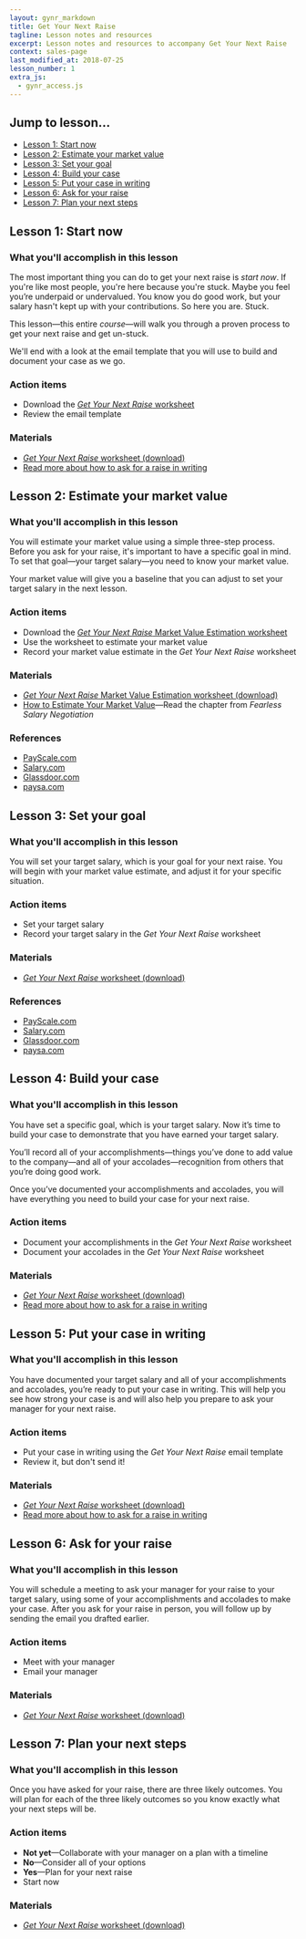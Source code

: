 ```yaml
---
layout: gynr_markdown
title: Get Your Next Raise
tagline: Lesson notes and resources
excerpt: Lesson notes and resources to accompany Get Your Next Raise
context: sales-page
last_modified_at: 2018-07-25
lesson_number: 1
extra_js:
  - gynr_access.js
---
```

## Jump to lesson...

 * [Lesson 1: Start now](#start)
 * [Lesson 2: Estimate your market value](#estimate)
 * [Lesson 3: Set your goal](#goal) 
 * [Lesson 4: Build your case](#build)
 * [Lesson 5: Put your case in writing](#write)
 * [Lesson 6: Ask for your raise](#ask)
 * [Lesson 7: Plan your next steps](#plan)
  
## <a name="start" class="below-nav">Lesson 1: Start now

### What you'll accomplish in this lesson

The most important thing you can do to get your next raise is _start now_. If you're like most people, you're here because you're stuck. Maybe you feel you’re underpaid or undervalued. You know you do good work, but your salary hasn't kept up with your contributions. So here you are. Stuck.

This lesson—this entire _course_—will walk you through a proven process to get your next raise and get un-stuck.

We'll end with a look at the email template that you will use to build and document your case as we go.

### Action items

*   Download the [_Get Your Next Raise_ worksheet](/download/GetYourNextRaise_Worksheet.docx)
*   Review the email template

### Materials

*   [_Get Your Next Raise_ worksheet (download)](/download/GetYourNextRaise_Worksheet.docx)
*  [Read more about how to ask for a raise in writing](/salary-increase-letter-sample/)

## <a name="estimate" class="below-nav">Lesson 2: Estimate your market value

### What you'll accomplish in this lesson

You will estimate your market value using a simple three-step process. Before you ask for your raise, it's important to have a specific goal in mind. To set that goal—your target salary—you need to know your market value.

Your market value will give you a baseline that you can adjust to set your target salary in the next lesson.

### Action items

*   Download the [_Get Your Next Raise_ Market Value Estimation worksheet](/download/GetYourNextRaise_MarketValueEstimationWorksheet.xlsx)
*   Use the worksheet to estimate your market value
*   Record your market value estimate in the _Get Your Next Raise_ worksheet

### Materials

*   [_Get Your Next Raise_ Market Value Estimation worksheet (download)](/download/GetYourNextRaise_MarketValueEstimationWorksheet.xlsx)
*   [How to Estimate Your Market Value](/book/value/)—Read the chapter from _Fearless Salary Negotiation_

### References

*   [PayScale.com](https://payscale.com)
*   [Salary.com](http://salary.com)
*   [Glassdoor.com](https://glassdoor.com)
*   [paysa.com](https://paysa.com)

## <a name="goal" class="below-nav">Lesson 3: Set your goal

### What you'll accomplish in this lesson

You will set your target salary, which is your goal for your next raise. You will begin with your market value estimate, and adjust it for your specific situation.

### Action items

*   Set your target salary
*   Record your target salary in the _Get Your Next Raise_ worksheet

### Materials

*   [_Get Your Next Raise_ worksheet (download)](/download/GetYourNextRaise_Worksheet.docx)

### References

*   [PayScale.com](https://payscale.com)
*   [Salary.com](https://salary.com)
*   [Glassdoor.com](https://glassdoor.com)
*   [paysa.com](https://paysa.com)

## <a name="build" class="below-nav">Lesson 4: Build your case

### What you'll accomplish in this lesson

You have set a specific goal, which is your target salary. Now it’s time to build your case to demonstrate that you have earned your target salary.

You’ll record all of your accomplishments—things you’ve done to add value to the company—and all of your accolades—recognition from others that you’re doing good work.

Once you’ve documented your accomplishments and accolades, you will have everything you need to build your case for your next raise.

### Action items

*   Document your accomplishments in the _Get Your Next Raise_ worksheet
*   Document your accolades in the _Get Your Next Raise_ worksheet

### Materials

*   [_Get Your Next Raise_ worksheet (download)](/download/GetYourNextRaise_Worksheet.docx)
*   [Read more about how to ask for a raise in writing](/salary-increase-letter-sample/)

## <a name="write" class="below-nav">Lesson 5: Put your case in writing

### What you'll accomplish in this lesson

You have documented your target salary and all of your accomplishments and accolades, you’re ready to put your case in writing. This will help you see how strong your case is and will also help you prepare to ask your manager for your next raise.

### Action items

*   Put your case in writing using the _Get Your Next Raise_ email template
*   Review it, but don't send it!

### Materials

*   [_Get Your Next Raise_ worksheet (download)](/download/GetYourNextRaise_Worksheet.docx)
*   [Read more about how to ask for a raise in writing](/salary-increase-letter-sample/)

## <a name="ask" class="below-nav">Lesson 6: Ask for your raise

### What you'll accomplish in this lesson

You will schedule a meeting to ask your manager for your raise to your target salary, using some of your accomplishments and accolades to make your case. After you ask for your raise in person, you will follow up by sending the email you drafted earlier.

### Action items

*   Meet with your manager
*   Email your manager

### Materials

*   [_Get Your Next Raise_ worksheet (download)](/download/GetYourNextRaise_Worksheet.docx)

## <a name="plan" class="below-nav">Lesson 7: Plan your next steps

### What you'll accomplish in this lesson

Once you have asked for your raise, there are three likely outcomes. You will plan for each of the three likely outcomes so you know exactly what your next steps will be.

### Action items

*   **Not yet**—Collaborate with your manager on a plan with a timeline
*   **No**—Consider all of your options
*   **Yes**—Plan for your next raise
*   Start now

### Materials

*   [_Get Your Next Raise_ worksheet (download)](/download/GetYourNextRaise_Worksheet.docx)